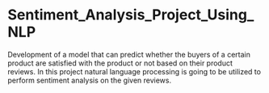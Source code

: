 # Sentiment_Analysis_Project_Using_NLP
 Development of a model that can predict whether the buyers of a certain product are satisfied with the product or not based on their product reviews. In this project natural language processing is going to be utilized to perform sentiment analysis on the given reviews.
